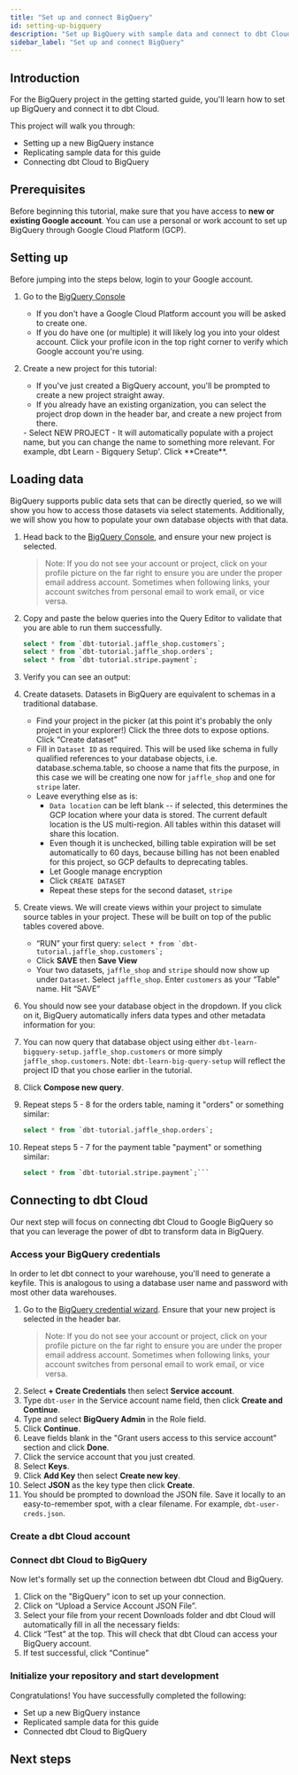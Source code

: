 ```yaml
---
title: "Set up and connect BigQuery"
id: setting-up-bigquery
description: "Set up BigQuery with sample data and connect to dbt Cloud."
sidebar_label: "Set up and connect BigQuery"
---
```


## Introduction

For the BigQuery project in the getting started guide, you'll learn how to set up BigQuery and connect it to dbt Cloud.

This project will walk you through:

- Setting up a new BigQuery instance
- Replicating sample data for this guide
- Connecting dbt Cloud to BigQuery

## Prerequisites

Before beginning this tutorial, make sure that you have access to **new or existing Google account**. You can use a personal or work account to set up BigQuery through Google Cloud Platform (GCP).

## Setting up

<WistiaVideo id="668fnsit1t" paddingTweak="62.5%" />

Before jumping into the steps below, login to your Google account.

1. Go to the [BigQuery Console](https://console.cloud.google.com/bigquery)

   - If you don't have a Google Cloud Platform account you will be asked to create one.
   - If you do have one (or multiple) it will likely log you into your oldest account. Click your profile icon in the top right corner to verify which Google account you're using.

2. Create a new project for this tutorial:

   - If you've just created a BigQuery account, you'll be prompted to create a new project straight away.
   - If you already have an existing organization, you can select the project drop down in the header bar, and create a new project from there.
    <Lightbox src="/img/bigquery/project-dropdown.png" title="Bigquery Project Dropdown" />
   - Select NEW PROJECT
    <Lightbox src="/img/bigquery/new-project-creation.png" title="Bigquery New Project Creation" />
   - It will automatically populate with a project name, but you can change the name to something more relevant. For example, dbt Learn - Bigquery Setup'.  Click **Create**.

## Loading data

BigQuery supports public data sets that can be directly queried, so we will show you how to access those datasets via select statements. Additionally, we will show you how to populate your own database objects with that data.

1. Head back to the [BigQuery Console](https://console.cloud.google.com/bigquery), and ensure your new project is selected.
    > Note: If you do not see your account or project, click on your profile picture on the far right to ensure you are under the proper email address account. Sometimes when following links, your account switches from personal email to work email, or vice versa.

2. Copy and paste the below queries into the Query Editor to validate that you are able to run them successfully.

    ```sql
    select * from `dbt-tutorial.jaffle_shop.customers`;
    select * from `dbt-tutorial.jaffle_shop.orders`;
    select * from `dbt-tutorial.stripe.payment`;
    ```

3. Verify you can see an output:
    <Lightbox src="/img/bigquery/query-results.png" title="Bigquery Query Results" />

4. Create datasets. Datasets in BigQuery are equivalent to schemas in a traditional database.

    - Find your project in the picker (at this point it's probably the only project in your explorer!) Click the three dots to expose options. Click “Create dataset”
        <Lightbox src="/img/bigquery/create-dataset.png" title="Bigquery Create Dataset" />
    - Fill in `Dataset ID` as required. This will be used like schema in fully qualified references to your database objects, i.e. database.schema.table, so choose a name that fits the purpose, in this case we will be creating one now for `jaffle_shop` and one for `stripe` later.
        <Lightbox src="/img/bigquery/create-dataset-id.png" title="Bigquery Create Dataset ID" />
    - Leave everything else as is:
        * `Data location` can be left blank -- if selected, this determines the GCP location where your data is stored. The current default location is the US multi-region. All tables within this dataset will share this location.
        * Even though it is unchecked, billing table expiration will be set automatically to 60 days, because billing has not been enabled for this project, so GCP defaults to deprecating tables.
        * Let Google manage encryption
        * Click `CREATE DATASET`
        * Repeat these steps for the second dataset, `stripe`

5. Create views. We will create views within your project to simulate source tables in your project.  These will be built on top of the public tables covered above.

    - “RUN” your first query: ```select * from `dbt-tutorial.jaffle_shop.customers`;```
    - Click **SAVE** then **Save View**
        <Lightbox src="/img/bigquery/save-view.png" title="Bigquery Save View" />
    - Your two datasets, `jaffle_shop` and `stripe` should now show up under `Dataset`. Select `jaffle_shop`.  Enter `customers` as your “Table” name. Hit “SAVE”
        <Lightbox src="/img/bigquery/save-view-table.png" title="Bigquery Save View - Table" />

6. You should now see your database object in the dropdown. If you click on it, BigQuery automatically infers data types and other metadata information for you:
    <Lightbox src="/img/bigquery/view-created.png" title="Bigquery View Created" />

7. You can now query that database object using either `dbt-learn-bigquery-setup.jaffle_shop.customers` or more simply `jaffle_shop.customers`.  Note: `dbt-learn-big-query-setup` will reflect the project ID that you chose earlier in the tutorial.

8. Click **Compose new query**.
 
9. Repeat steps 5 - 8 for the orders table, naming it "orders" or something similar:

    ```sql
    select * from `dbt-tutorial.jaffle_shop.orders`;
    ```

10. Repeat steps 5 - 7 for the payment table "payment" or something similar:

    ```sql
    select * from `dbt-tutorial.stripe.payment`;```
    ```

## Connecting to dbt Cloud

Our next step will focus on connecting dbt Cloud to Google BigQuery so that you can leverage the power of dbt to transform data in BigQuery.

### Access your BigQuery credentials

<WistiaVideo id="o9a2bawwl6" paddingTweak="62.5%" />

In order to let dbt connect to your warehouse, you'll need to generate a keyfile. This is analogous to using a database user name and password with most other data warehouses.

1. Go to the [BigQuery credential wizard](https://console.cloud.google.com/apis/credentials/wizard). Ensure that your new project is selected in the header bar.
    > Note: If you do not see your account or project, click on your profile picture on the far right to ensure you are under the proper email address account. Sometimes when following links, your account switches from personal email to work email, or vice versa.
2. Select **+ Create Credentials** then select **Service account**.
3. Type `dbt-user` in the Service account name field, then click **Create and Continue**.
4. Type and select **BigQuery Admin** in the Role field.
5. Click **Continue**.
6. Leave fields blank in the "Grant users access to this service account" section and click **Done**.
7. Click the service account that you just created.
8. Select **Keys**.
9. Click **Add Key** then select **Create new key**.
10. Select **JSON** as the key type then click **Create**.  
11. You should be prompted to download the JSON file. Save it locally to an easy-to-remember spot, with a clear filename. For example, `dbt-user-creds.json`.

### Create a dbt Cloud account

<WistiaVideo id="vrytipyvl4" paddingTweak="62.5%" />

<Snippet src="tutorial-create-new-dbt-cloud-account" />

### Connect dbt Cloud to BigQuery

Now let's formally set up the connection between dbt Cloud and BigQuery. 

1. Click on the "BigQuery" icon to set up your connection.
2. Click on “Upload a Service Account JSON File”.
3. Select your file from your recent Downloads folder and dbt Cloud will automatically fill in all the necessary fields:
4. Click “Test” at the top. This will check that dbt Cloud can access your BigQuery account.
5. If test successful, click “Continue”

### Initialize your repository and start development

<WistiaVideo id="x3vd9bowj0" paddingTweak="62.5%" />

<Snippet src="tutorial-managed-repo-and-initiate-project" />



Congratulations! You have successfully completed the following:

- Set up a new BigQuery instance
- Replicated sample data for this guide
- Connected dbt Cloud to BigQuery

## Next steps

<Snippet src="tutorial-next-steps-setting-up" />
